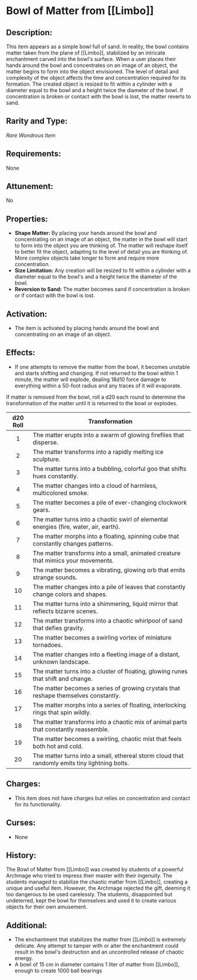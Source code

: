 # Bowl of Matter from [[Limbo]]

## Description:
This item appears as a simple bowl full of sand. In reality, the bowl contains matter taken from the plane of [[Limbo]], stabilized by an intricate enchantment carved into the bowl's surface. When a user places their hands around the bowl and concentrates on an image of an object, the matter begins to form into the object envisioned. The level of detail and complexity of the object affects the time and concentration required for its formation. The created object is resized to fit within a cylinder with a diameter equal to the bowl and a height twice the diameter of the bowl. If concentration is broken or contact with the bowl is lost, the matter reverts to sand.

## Rarity and Type:
*Rare Wondrous Item*

## Requirements:
None

## Attunement:
No

## Properties:
- **Shape Matter:** By placing your hands around the bowl and concentrating on an image of an object, the matter in the bowl will start to form into the object you are thinking of. The matter will reshape itself to better fit the object, adapting to the level of detail you are thinking of. More complex objects take longer to form and require more concentration.
- **Size Limitation:** Any creation will be resized to fit within a cylinder with a diameter equal to the bowl's and a height twice the diameter of the bowl.
- **Reversion to Sand:** The matter becomes sand if concentration is broken or if contact with the bowl is lost.

## Activation:
- The item is activated by placing hands around the bowl and concentrating on an image of an object.

## Effects:
- If one attempts to remove the matter from the bowl, it becomes unstable and starts shifting and changing. If not returned to the bowl within 1 minute, the matter will explode, dealing 18d10 force damage to everything within a 50-foot radius and any traces of it will evaporate.

If matter is removed from the bowl, roll a d20 each round to determine the transformation of the matter until it is returned to the bowl or explodes.

| d20 Roll | Transformation                                                                 |
|:--------:|--------------------------------------------------------------------------------|
| 1        | The matter erupts into a swarm of glowing fireflies that disperse.             |
| 2        | The matter transforms into a rapidly melting ice sculpture.                    |
| 3        | The matter turns into a bubbling, colorful goo that shifts hues constantly.    |
| 4        | The matter changes into a cloud of harmless, multicolored smoke.               |
| 5        | The matter becomes a pile of ever-changing clockwork gears.                    |
| 6        | The matter turns into a chaotic swirl of elemental energies (fire, water, air, earth). |
| 7        | The matter morphs into a floating, spinning cube that constantly changes patterns. |
| 8        | The matter transforms into a small, animated creature that mimics your movements. |
| 9        | The matter becomes a vibrating, glowing orb that emits strange sounds.         |
| 10       | The matter changes into a pile of leaves that constantly change colors and shapes. |
| 11       | The matter turns into a shimmering, liquid mirror that reflects bizarre scenes. |
| 12       | The matter transforms into a chaotic whirlpool of sand that defies gravity.    |
| 13       | The matter becomes a swirling vortex of miniature tornadoes.                   |
| 14       | The matter changes into a fleeting image of a distant, unknown landscape.      |
| 15       | The matter turns into a cluster of floating, glowing runes that shift and change. |
| 16       | The matter becomes a series of growing crystals that reshape themselves constantly. |
| 17       | The matter morphs into a series of floating, interlocking rings that spin wildly. |
| 18       | The matter transforms into a chaotic mix of animal parts that constantly reassemble. |
| 19       | The matter becomes a swirling, chaotic mist that feels both hot and cold.      |
| 20       | The matter turns into a small, ethereal storm cloud that randomly emits tiny lightning bolts. |


## Charges:
- This item does not have charges but relies on concentration and contact for its functionality.

## Curses:
- None

## History:
The Bowl of Matter from [[Limbo]] was created by students of a powerful Archmage who tried to impress their master with their ingenuity. The students managed to stabilize the chaotic matter from [[Limbo]], creating a unique and useful item. However, the Archmage rejected the gift, deeming it too dangerous to be used carelessly. The students, disappointed but undeterred, kept the bowl for themselves and used it to create various objects for their own amusement.

## Additional:
- The enchantment that stabilizes the matter from [[Limbo]] is extremely delicate. Any attempt to tamper with or alter the enchantment could result in the bowl's destruction and an uncontrolled release of chaotic energy.
- A bowl of 15 cm in diameter contains 1 liter of matter from [[Limbo]], enough to create 1000 ball bearings 